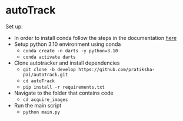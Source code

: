 # autoTrack

Set up:
- In order to install conda follow the steps in the documentation [here](https://conda.io/projects/conda/en/latest/user-guide/install/windows.html)
- Setup python 3.10 environment using conda 
    - `conda create -n darts -y python=3.10`
    - `conda activate darts`
- Clone autotracker and install dependencies
    - `git clone -b develop https://github.com/pratiksha-pai/autoTrack.git`
    - `cd autoTrack`
    - `pip install -r requirements.txt`
- Navigate to the folder that contains code
    - `cd acquire_images`
- Run the main script 
    - `python main.py`